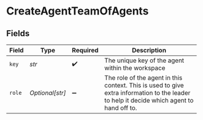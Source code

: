# CreateAgentTeamOfAgents


## Fields

| Field                                                                                                                                     | Type                                                                                                                                      | Required                                                                                                                                  | Description                                                                                                                               |
| ----------------------------------------------------------------------------------------------------------------------------------------- | ----------------------------------------------------------------------------------------------------------------------------------------- | ----------------------------------------------------------------------------------------------------------------------------------------- | ----------------------------------------------------------------------------------------------------------------------------------------- |
| `key`                                                                                                                                     | *str*                                                                                                                                     | :heavy_check_mark:                                                                                                                        | The unique key of the agent within the workspace                                                                                          |
| `role`                                                                                                                                    | *Optional[str]*                                                                                                                           | :heavy_minus_sign:                                                                                                                        | The role of the agent in this context. This is used to give extra information to the leader to help it decide which agent to hand off to. |
